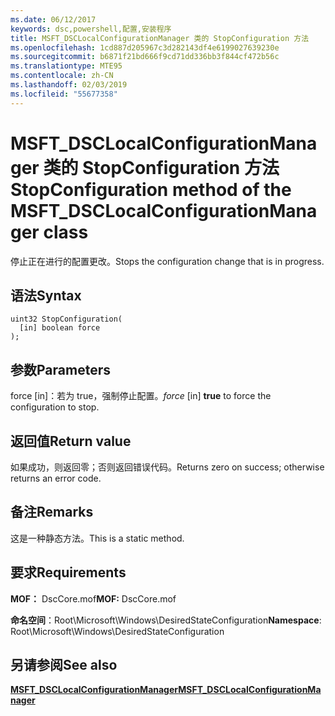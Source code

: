 ```yaml
---
ms.date: 06/12/2017
keywords: dsc,powershell,配置,安装程序
title: MSFT_DSCLocalConfigurationManager 类的 StopConfiguration 方法
ms.openlocfilehash: 1cd887d205967c3d282143df4e6199027639230e
ms.sourcegitcommit: b6871f21bd666f9cd71dd336bb3f844cf472b56c
ms.translationtype: MTE95
ms.contentlocale: zh-CN
ms.lasthandoff: 02/03/2019
ms.locfileid: "55677358"
---
```

# <a name="stopconfiguration-method-of-the-msftdsclocalconfigurationmanager-class"></a><span data-ttu-id="cc862-103">MSFT_DSCLocalConfigurationManager 类的 StopConfiguration 方法</span><span class="sxs-lookup"><span data-stu-id="cc862-103">StopConfiguration method of the MSFT_DSCLocalConfigurationManager class</span></span>

<span data-ttu-id="cc862-104">停止正在进行的配置更改。</span><span class="sxs-lookup"><span data-stu-id="cc862-104">Stops the configuration change that is in progress.</span></span>

## <a name="syntax"></a><span data-ttu-id="cc862-105">语法</span><span class="sxs-lookup"><span data-stu-id="cc862-105">Syntax</span></span>

```mof
uint32 StopConfiguration(
  [in] boolean force
);
```

## <a name="parameters"></a><span data-ttu-id="cc862-106">参数</span><span class="sxs-lookup"><span data-stu-id="cc862-106">Parameters</span></span>

<span data-ttu-id="cc862-107">force \[in\]：若为 true，强制停止配置。</span><span class="sxs-lookup"><span data-stu-id="cc862-107">*force* \[in\] **true** to force the configuration to stop.</span></span>

## <a name="return-value"></a><span data-ttu-id="cc862-108">返回值</span><span class="sxs-lookup"><span data-stu-id="cc862-108">Return value</span></span>

<span data-ttu-id="cc862-109">如果成功，则返回零；否则返回错误代码。</span><span class="sxs-lookup"><span data-stu-id="cc862-109">Returns zero on success; otherwise returns an error code.</span></span>

## <a name="remarks"></a><span data-ttu-id="cc862-110">备注</span><span class="sxs-lookup"><span data-stu-id="cc862-110">Remarks</span></span>

<span data-ttu-id="cc862-111">这是一种静态方法。</span><span class="sxs-lookup"><span data-stu-id="cc862-111">This is a static method.</span></span>

## <a name="requirements"></a><span data-ttu-id="cc862-112">要求</span><span class="sxs-lookup"><span data-stu-id="cc862-112">Requirements</span></span>

<span data-ttu-id="cc862-113">**MOF：** DscCore.mof</span><span class="sxs-lookup"><span data-stu-id="cc862-113">**MOF:** DscCore.mof</span></span>

<span data-ttu-id="cc862-114">**命名空间**：Root\Microsoft\Windows\DesiredStateConfiguration</span><span class="sxs-lookup"><span data-stu-id="cc862-114">**Namespace**: Root\Microsoft\Windows\DesiredStateConfiguration</span></span>

## <a name="see-also"></a><span data-ttu-id="cc862-115">另请参阅</span><span class="sxs-lookup"><span data-stu-id="cc862-115">See also</span></span>

[<span data-ttu-id="cc862-116">**MSFT_DSCLocalConfigurationManager**</span><span class="sxs-lookup"><span data-stu-id="cc862-116">**MSFT_DSCLocalConfigurationManager**</span></span>](msft-dsclocalconfigurationmanager.md)